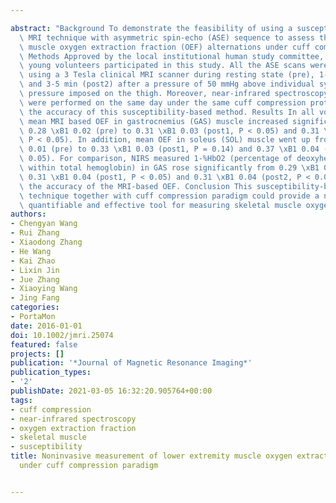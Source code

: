 ---
abstract: "Background To demonstrate the feasibility of using a susceptibility-based\
  \ MRI technique with asymmetric spin-echo (ASE) sequence to assess the lower extremity\
  \ muscle oxygen extraction fraction (OEF) alternations under cuff compression paradigm.\
  \ Methods Approved by the local institutional human study committee, nine healthy\
  \ young volunteers participated in this study. All the ASE scans were conducted\
  \ using a 3 Tesla clinical MRI scanner during resting state (pre), 1-3 min (post1)\
  \ and 3-5 min (post2) after a pressure of 50 mmHg above individual systolic blood\
  \ pressure imposed on the thigh. Moreover, near-infrared spectroscopy (NIRS) measurements\
  \ were performed on the same day under the same cuff compression protocol to verify\
  \ the accuracy of this susceptibility-based method. Results In all volunteers, the\
  \ mean MRI based OEF in gastrocnemius (GAS) muscle increased significantly from\
  \ 0.28 \xB1 0.02 (pre) to 0.31 \xB1 0.03 (post1, P < 0.05) and 0.31 \xB1 0.03 (post2,\
  \ P < 0.05). In addition, mean OEF in soleus (SOL) muscle went up from 0.31 \xB1\
  \ 0.01 (pre) to 0.33 \xB1 0.03 (post1, P = 0.14) and 0.37 \xB1 0.04 (post2, P <\
  \ 0.05). For comparison, NIRS measured 1-%HbO2 (percentage of deoxyhemoglobin concentration\
  \ within total hemoglobin) in GAS rose significantly from 0.29 \xB1 0.03 (pre) to\
  \ 0.31 \xB1 0.04 (post1, P < 0.05) and 0.31 \xB1 0.04 (post2, P < 0.05), which confirmed\
  \ the accuracy of the MRI-based OEF. Conclusion This susceptibility-based OEF quantification\
  \ technique together with cuff compression paradigm could provide a noninvasive,\
  \ quantifiable and effective tool for measuring skeletal muscle oxygenation."
authors:
- Chengyan Wang
- Rui Zhang
- Xiaodong Zhang
- He Wang
- Kai Zhao
- Lixin Jin
- Jue Zhang
- Xiaoying Wang
- Jing Fang
categories:
- PortaMon
date: 2016-01-01
doi: 10.1002/jmri.25074
featured: false
projects: []
publication: '*Journal of Magnetic Resonance Imaging*'
publication_types:
- '2'
publishDate: 2021-03-05 16:32:20.905764+00:00
tags:
- cuff compression
- near-infrared spectroscopy
- oxygen extraction fraction
- skeletal muscle
- susceptibility
title: Noninvasive measurement of lower extremity muscle oxygen extraction fraction
  under cuff compression paradigm

---
